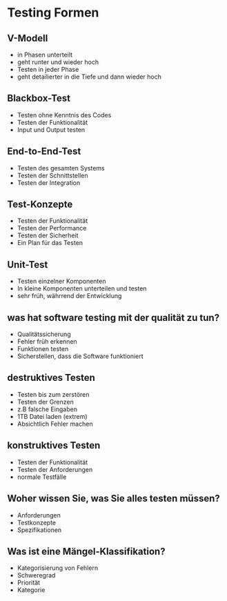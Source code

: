 # Testing Formen

## V-Modell
- in Phasen unterteilt
- geht runter und wieder hoch
- Testen in jeder Phase
- geht detailierter in die Tiefe und dann wieder hoch

## Blackbox-Test
- Testen ohne Kenntnis des Codes
- Testen der Funktionalität
- Input und Output testen

## End-to-End-Test
- Testen des gesamten Systems
- Testen der Schnittstellen
- Testen der Integration

## Test-Konzepte
- Testen der Funktionalität
- Testen der Performance
- Testen der Sicherheit
- Ein Plan für das Testen

## Unit-Test
- Testen einzelner Komponenten
- In kleine Komponenten unterteilen und testen
- sehr früh, währrend der Entwicklung

## was hat software testing mit der qualität zu tun?
- Qualitätssicherung
- Fehler früh erkennen
- Funktionen testen
- Sicherstellen, dass die Software funktioniert

## destruktives Testen
- Testen bis zum zerstören
- Testen der Grenzen
- z.B falsche Eingaben
- 1TB Datei laden (extrem)
- Absichtlich Fehler machen

## konstruktives Testen
- Testen der Funktionalität
- Testen der Anforderungen
- normale Testfälle

## Woher wissen Sie, was Sie alles testen müssen?
- Anforderungen
- Testkonzepte
- Spezifikationen

## Was ist eine Mängel-Klassifikation?
- Kategorisierung von Fehlern
- Schweregrad
- Priorität
- Kategorie